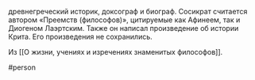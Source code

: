 древнегреческий историк, доксограф и биограф. Сосикрат считается автором «Преемств (философов)», цитируемые как Афинеем, так и Диогеном Лаэртским. Также он написал произведение об истории Крита. Его произведения не сохранились.

Из [[О жизни, учениях и изречениях знаменитых философов]].

#person